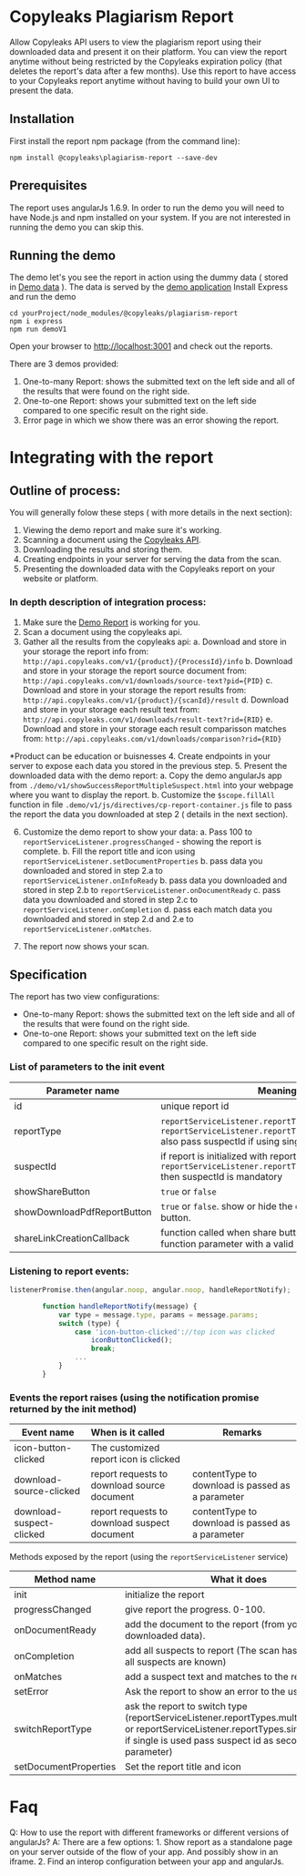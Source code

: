 # Copyleaks Plagiarism Report
Allow Copyleaks API users to view the plagiarism report using their downloaded data and present it on their platform.
You can view the report anytime without being restricted by the Copyleaks expiration policy (that deletes the report's data after a few months). Use this report to have access to your Copyleaks report anytime without having to build your own UI to present the data.

## Installation
First install the report npm package (from the command line):
```
npm install @copyleaks\plagiarism-report --save-dev
```

## Prerequisites
The report uses angularJs 1.6.9.
In order to run the demo you will need to have Node.js and npm installed on your system. If you are not interested in running the demo you can skip this.

## Running the demo
The demo let's you see the report in action using the dummy data ( stored in [Demo data](https://github.com/Copyleaks/plagiarism-report/blob/master/demo/v1/data/ "v1 demo data") ). The data is served by the  [demo application](https://github.com/Copyleaks/plagiarism-report/blob/master/demo/v1/demoApp.js/ "v1 demo  app")
Install Express and run the demo
```
cd yourProject/node_modules/@copyleaks/plagiarism-report
npm i express
npm run demoV1
```

Open your browser to [http://localhost:3001](http://localhost:3001 "demo site") and check out the reports.

There are 3 demos provided:
1. One-to-many Report: shows the submitted text on the left side and all of the results that were found on the right side.
2. One-to-one Report: shows your submitted text on the left side compared to one specific result on the right side. 
3. Error page in which we show there was an error showing the report.

# Integrating with the report
## Outline of process:
You will generally folow these steps ( with more details in the next section):
1. Viewing the demo report and make sure it's working.
2. Scanning a document using the [Copyleaks API](https://api.copyleaks.com "Copyleaks api homepage").
3. Downloading the results and storing them.
4. Creating endpoints in your server for serving the data from the scan.
5. Presenting the downloaded data with the Copyleaks report on your website or platform.

### In depth description of integration process:
1. Make sure the [Demo Report](https://github.com/Copyleaks/plagiarism-report/blob/master/demo/v1/pages/showSuccessReportMultipleSuspect.html "Demo Report") is working for you.
2. Scan a document using the copyleaks api.
3. Gather all the results from the copyleaks api:
    a. Download and store in your storage the report info from: `http://api.copyleaks.com/v1/{product}/{ProcessId}/info`
    b. Download and store in your storage the report source document from: `http://api.copyleaks.com/v1/downloads/source-text?pid={PID}`
    c. Download and store in your storage the report results from: `http://api.copyleaks.com/v1/{product}/{scanId}/result`
    d. Download and store in your storage each result text from: `http://api.copyleaks.com/v1/downloads/result-text?rid={RID}`
	e. Download and store in your storage each result comparisson matches from: `http://api.copyleaks.com/v1/downloads/comparison?rid={RID}`
	
	
*Product can be education or buisnesses	
4. Create endpoints in your server to expose each data you stored in the previous step.
5. Present the downloaded data with the demo report:
  a. Copy the demo angularJs app from `./demo/v1/showSuccessReportMultipleSuspect.html` into your webpage where you want to display the report.
  b. Customize the `$scope.fillAll` function in file `.demo/v1/js/directives/cp-report-container.js` file to pass the report the data you downloaded at step 2 ( details in the next section).

6. Customize the demo report to show your data:
  a. Pass 100 to `reportServiceListener.progressChanged` - showing the report is complete.
  b. Fill the report title and icon using `reportServiceListener.setDocumentProperties`
  b. pass data you downloaded and stored in step 2.a to `reportServiceListener.onInfoReady`
  b. pass data you downloaded and stored in step 2.b to `reportServiceListener.onDocumentReady`
  c. pass data you downloaded and stored in step 2.c to `reportServiceListener.onCompletion`
  d. pass each match data you downloaded and stored in step 2.d and 2.e to `reportServiceListener.onMatches`.

7. The report now shows your scan.
 

## Specification

The report has two view configurations:
* One-to-many Report: shows the submitted text on the left side and all of the results that were found on the right side.
* One-to-one Report: shows your submitted text on the left side compared to one specific result on the right side. 

### List of parameters to the init event

| Parameter name   | Meaning | Remarks |
| ------------- |-------------| -----|
|id| unique report id|
|reportType | `reportServiceListener.reportTypes.singleSuspect` or `reportServiceListener.reportTypes.multipleSuspects` also pass suspectId if using single suspect|
|suspectId | if report is initialized with report type `reportServiceListener.reportTypes.singleSuspect` then suspectId is mandatory
|showShareButton | `true` or `false` | optional
|showDownloadPdfReportButton | `true` or `false`. show or hide the download report button. | optional.
|shareLinkCreationCallback | function called when share button is clicked. resolve function parameter with a valid share link (see demo) |

### Listening to report events:
```javascript
listenerPromise.then(angular.noop, angular.noop, handleReportNotify);

        function handleReportNotify(message) {
            var type = message.type, params = message.params;
            switch (type) {
                case 'icon-button-clicked'://top icon was clicked
                    iconButtonClicked();
                    break;
                ...
            }
        }
```

### Events the report raises (using the notification promise returned by the init method)

| Event name   | When is it called | Remarks |
| ------------- |:-------------| -----|
| icon-button-clicked | The customized report icon is clicked |
| download-source-clicked | report requests to download source document | contentType to download is passed as a parameter
| download-suspect-clicked | report requests to download suspect document | contentType to download is passed as a parameter


Methods exposed by the report (using the `reportServiceListener` service)

| Method name   | What it does  | Remarks |
| ------------- |-------------| -----|
| init | initialize the report |
| progressChanged | give report the progress. 0-100.|
| onDocumentReady | add the document to the report (from your downloaded data).|
| onCompletion | add all suspects to report (The scan has ended and all suspects are known)|
| onMatches | add a suspect text and matches to the report.|
| setError | Ask the report to show an error to the user.|
| switchReportType | ask the report to switch type (reportServiceListener.reportTypes.multipleSuspects or reportServiceListener.reportTypes.singleSuspect, if single is used pass suspect id as second parameter)|
| setDocumentProperties | Set the report title and icon


# Faq
Q: How to use the report with different frameworks or different versions of angularJs?
A: There are a few options:
    1. Show report as a standalone page on your server outside of the flow of your app. And possibly show in an iframe.
    2. Find an interop configuration between your app and angularJs.
